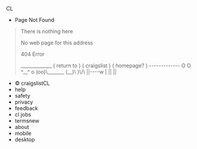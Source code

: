 CL

*   Page Not Found
    

  
  

> There is nothing here
> 
> No web page for this address
> 
> 404 Error
> 
> \_\_\_\_\_\_\_\_\_\_\_\_\_ ( return to ) ( craigslist ) ( homepage? ) ------------- O O ^\_\_^ o (oo)\\\_\_\_\_\_\_\_ (\_\_)\\ )\\/\\ ||----w | || ||

*   © craigslistCL
*   help
*   safety
*   privacy
*   feedback
*   cl jobs
*   termsnew
*   about
*   mobile
*   desktop